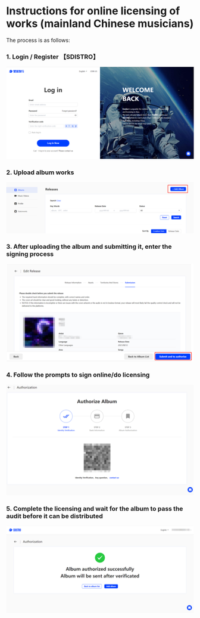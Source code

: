 # Instructions for online licensing of works (mainland Chinese musicians)

The process is as follows:

### 1. Login / Register 【SDISTRO】

![](.gitbook/assets/Login.png)

### 2. Upload album works

![](<.gitbook/assets/Add Album 1.png>)

### 3. After uploading the album and submitting it, enter the signing process

![](<.gitbook/assets/Test Album Upload.png>)

### 4. Follow the prompts to sign online/do licensing

![](<.gitbook/assets/Submit success.png>)

### 5. Complete the licensing and wait for the album to pass the audit before it can be distributed

![](<.gitbook/assets/Final Confirm.png>)

